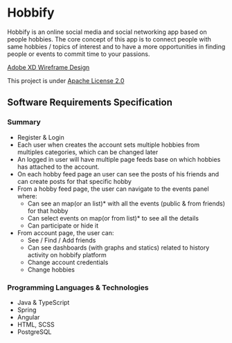 # Hobbify


Hobbify is an online social media and social networking app based on people hobbies. The core concept of this app is to connect people with same hobbies / topics of interest and to have a more opportunities in finding people or events to commit time to your passions.

[Adobe XD Wireframe Design](https://github.com/Storrund/hobbify/blob/master/hobbify_wireframe.xd)

This project is under [Apache License 2.0]()


## Software Requirements Specification

### Summary
* Register & Login
* Each user when creates the account sets multiple hobbies from multiples categories, which can be changed later
* An logged in user will have multiple page feeds base on which hobbies has attached to the account. 
* On each hobby feed page an user can see the posts of his friends and can create posts for that specific hobby
* From a hobby feed page, the user can navigate to the events panel where:
	*  Can see an map(or an list)* with all the events (public & from friends) for that hobby
	*  Can select events on map(or from list)* to see all the details
	*  Can participate or hide it
* From account page, the user can:
	* See / Find / Add friends
	* Can see dashboards (with graphs and statics) related to history activity on hobbify platform
	* Change account credentials
	* Change hobbies

### Programming Languages & Technologies

* Java & TypeScript
* Spring
* Angular
* HTML, SCSS
* PostgreSQL
